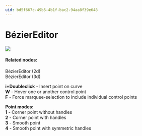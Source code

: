 ```yaml
---
uid: bd5f667c-49b5-4b1f-bac2-94aa8f39e648
---
```


# BézierEditor

![](~/img/vvvv_BezierEditor.png "")   



#### Related nodes:
<span class="node">BézierEditor (2d)</span>  
<span class="node">BézierEditor (3d)</span>  

**i+Doubleclick** -  Insert point on curve  
**W** -  Hover one or another control point  
**F** -  Force marquee-selection to include individual control points  

**Point modes:**  
**1** -  Corner point without handles  
**2** -  Corner point with handles  
**3** -  Smooth point  
**4** -  Smooth point with symmetric handles  



